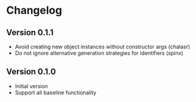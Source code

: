 # Changelog

## Version 0.1.1
* Avoid creating new object instances without constructor args (chalasr)
* Do not ignore alternative generation strategies for identifiers (spinx)

## Version 0.1.0
* Initial version
* Support all baseline functionality